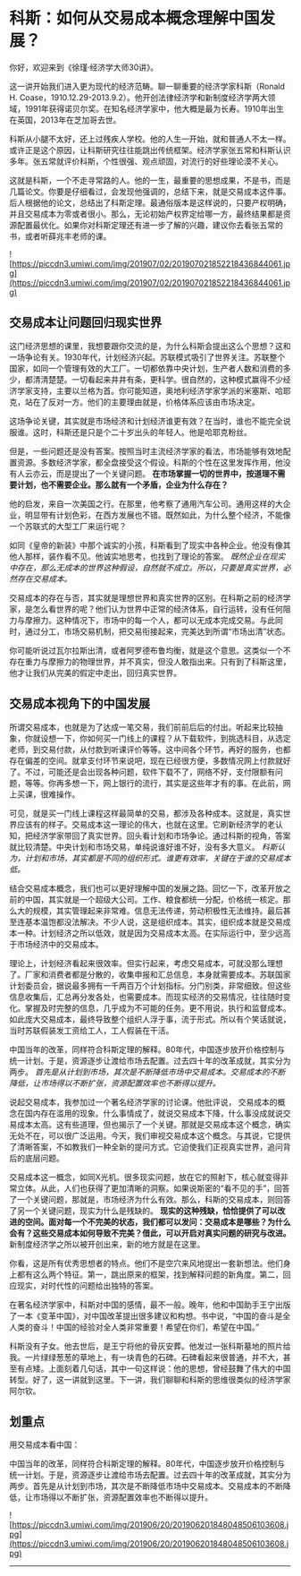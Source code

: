 # 科斯：如何从交易成本概念理解中国发展？

你好，欢迎来到《徐瑾·经济学大师30讲》。

这一讲开始我们进入更为现代的经济范畴。聊一聊重要的经济学家科斯（Ronald H. Coase，1910.12.29-2013.9.2）。他开创法律经济学和新制度经济学两大领域，1991年获得诺贝尔奖。在知名经济学家中，他大概是最为长寿。1910年出生在英国，2013年在芝加哥去世。

科斯从小腿不太好，还上过残疾人学校。他的人生一开始，就和普通人不太一样。或许正是这个原因，让科斯研究往往能跳出传统框架。经济学家张五常和科斯认识多年。张五常就评价科斯，个性很强、观点顽固，对流行的好些理论漠不关心。

这就是科斯，一个不走寻常路的人。他的一生，最重要的思想成果，不是书，而是几篇论文。你要是仔细看过，会发现他强调的，总结下来，就是交易成本这件事。后人根据他的论文，总结出了科斯定理。最通俗版本是这样说的，只要产权明确，并且交易成本为零或者很小。那么，无论初始产权界定给哪一方，最终结果都是资源配置最优化。如果你对科斯定理还有进一步了解的兴趣，建议你去看张五常的书，或者听薛兆丰老师的课。

![https://piccdn3.umiwi.com/img/201907/02/201907021852218436844061.jpg](https://piccdn3.umiwi.com/img/201907/02/201907021852218436844061.jpg)

## 交易成本让问题回归现实世界

这门经济思想的课里，我想要跟你交流的是，为什么科斯会提出这么个思想？这和一场争论有关。1930年代，计划经济兴起。苏联模式吸引了世界关注。苏联整个国家，如同一个管理有效的大工厂。一切都依靠中央计划，生产者人数和消费的多少，都清清楚楚。一切看起来井井有条，更科学。很自然的，这种模式赢得不少经济学家支持，主要以兰格为首。你可能知道，奥地利经济学家学派的米塞斯、哈耶克，站在了反对一方。他们的主要理由就是，价格体系应该由市场决定。

这场争论关键，其实就是市场经济和计划经济谁更有效？在当时，谁也不能完全说服谁。这时，科斯还是只是个二十岁出头的年轻人。他是哈耶克粉丝。

但是，一些问题还是没有答案。按照当时主流经济学家的看法，市场能够有效地配置资源。多数经济学家，都全盘接受这个假设。科斯的个性在这里发挥作用，他没有人云亦云，而是提出了一个关键问题。 **在市场掌握一切的世界中，按道理不需要计划，也不需要企业。那么就有一个矛盾，企业为什么存在？**

他的启发，来自一次美国之行。在那里，他考察了通用汽车公司。通用这样的大企业，明显带有计划色彩，在西方发展也不错。既然如此，为什么整个经济，不能像一个苏联式的大型工厂来运行呢？

如同《皇帝的新装》中那个诚实的小孩，科斯看到了现实中各种企业。他没有像其他人那样，装作看不见。他诚实地思考，也找到了理论的答案。 *既然企业在现实中存在，那么无成本的世界这种假设，自然就不成立。所以，只要是真实世界，必然存在交易成本。*

交易成本的存在与否，其实就是理想世界和真实世界的区别。在科斯之前的经济学家，是怎么看世界的呢？他们认为世界中正常的经济体系，自行运转，没有任何阻力与摩擦力。这种情况下，市场中的每一个人，都可以无成本完成交易。与此同时，通过分工，市场交易机制，把交易衔接起来，完美达到所谓“市场出清”状态。

你可能听说过瓦尔拉斯出清，或者阿罗德布鲁均衡，就是这个意思。这类似一个不存在重力与摩擦力的物理世界，并不真实，但没人敢指出来。只有到了科斯这里，他才让我们从完美的假定中走出，回归真实世界。

## 交易成本视角下的中国发展

所谓交易成本，也就是为了达成一笔交易，我们前前后后的付出。听起来比较抽象，你就设想一下，你如何买一门线上的课程？从下载软件，到挑选科目，从选定老师，到交易付款，从付款到听课评价等等。这中间各个环节，再好的服务，也都存在偏差的空间。就拿支付环节来说吧，现在已经很方便，多数情况网上付款就好了。不过，可能还是会出现各种问题，软件下载不了，网络不好，支付限额有问题，等等。你再多想一下，网上银行的流行，其实是这些年才有的事。在此前，网上买课，很难操作。

可见，就是买一门线上课程这样最简单的交易，都涉及各种成本。这就是，真实世界应该有的样子。交易成本这一理论的伟大，也就在这里。它刷新经济学的老认知，把经济学家带回了真实世界。回头看计划和市场争论。通过科斯的视角，答案就比较清楚。中央计划和市场交易，单纯说谁好谁不好，没有多大意义。 *科斯认为，计划和市场，其实都是不同的组织形式。谁更有效率，关键在于谁的交易成本低。*

结合交易成本概念，我们也可以更好理解中国的发展之路。回忆一下，改革开放之前的中国，其实就是一个超级大公司。工作、粮食都统一分配，价格统一核定。那么大的规模，其实管理起来非常难。信息无法传递，劳动积极性无法维持。最后甚至连基本温饱都没法解决。不少人说，这是组织成本。其实，组织成本就是交易成本一种。计划经济之所以低效，就是因为交易成本太高。在实际运行中，至少远高于市场经济中的交易成本。

理论上，计划经济看起来很效率。但实行起来，考虑交易成本，可就没那么理想了。厂家和消费者都是分散的，收集申报和汇总信息，本身就需要成本。苏联国家计划委员会，据说最多拥有一千两百万个计划指标。分门别类，非常细致。但这些信息收集后，汇总再分发各处，也需要成本。而现实经济的交易情况，往往随时变化。掌握及时完整的信息，几乎成为不可能的任务。更不用说，执行和监督成本。如此庞大交易成本，最终导致整个组织人浮于事，流于形式。所以有个笑话就说，当时苏联假装发工资给工人，工人假装在干活。

中国当年的改革，同样符合科斯定理的解释。80年代，中国逐步放开价格控制与统一计划。于是，资源逐步让渡给市场去配置。过去四十年的改革成就，其实分为两步。 *首先是从计划到市场，其次是不断降低市场中交易成本。交易成本的不断降低，让市场得以不断扩张，资源配置效率也不断得以提升。*

说起交易成本，我参加过一个著名经济学家的讨论课。他批评说， 交易成本的概念在国内存在滥用的现象。什么事情成了，就说交易成本下降，什么事没成就说交易成本太高。这有些道理，但也揭示了一个关键。那就是交易成本这个概念，确实无处不在，可以很广泛运用。今天，我们审视交易成本这个概念。与其说，它提供了清晰答案，不如教我们一种全新的提问方式。它迫使我们正视真实世界，追问背后的底层问题。

交易成本这一概念，如同X光机。很多现实问题，放在它的照射下，核心就变得非常立体。从此，人们也获得了更加清晰的洞察。如果说斯密的“看不见的手”，回答了一个关键问题，那就是，市场经济为什么有效。那么，科斯的交易成本，则回答了另一个关键问题，现实为什么是残缺的。 **现实的这种残缺，恰恰提供了可以改进的空间。面对每一个不完美的状态，我们都可以发问：交易成本是哪些？为什么会有？这些交易成本如何导致不完美？借此，可以开启对真实问题的研究与改进。** 新制度经济学之所以被开创出来，新的地方就是在这里。

你看，这是所有优秀思想者的特点。他们不是空穴来风地提出一套新想法。他们身上都有这么两个特征。第一，跳出原来的框架，找到解释问题的新角度。第二，回应现实，对时代性的问题给出独特的答案。

在著名经济学家中，科斯对中国的感情，最不一般。晚年，他和中国助手王宁出版了一本《变革中国》，对中国改革提出很多建议和构想。书中说，“中国的奋斗是全人类的奋斗！中国的经验对全人类非常重要！希望在你们，希望在中国。”

科斯没有子女。他去世后，是王宁将他的骨灰安葬。他发过一张科斯墓地的照片给我。一片绿绿葱葱的草地上，有一块青色的石碑。石碑看起来很普通，并不大，甚至有点矮。上面刻着几句话，其中一句这样说：他的思想，曾经鼓舞了伟大的中国转型。好了，这一讲就到这里。下一讲，我们聊聊和科斯的思维很类似的经济学家阿尔钦。

## 划重点

用交易成本看中国：

中国当年的改革，同样符合科斯定理的解释。80年代，中国逐步放开价格控制与统一计划。于是，资源逐步让渡给市场去配置。过去四十年的改革成就，其实分为两步。首先是从计划到市场，其次是不断降低市场中交易成本。交易成本的不断降低，让市场得以不断扩张，资源配置效率也不断得以提升。

![https://piccdn3.umiwi.com/img/201906/20/201906201848048506103608.jpg](https://piccdn3.umiwi.com/img/201906/20/201906201848048506103608.jpg)

---
